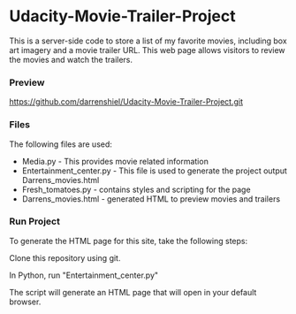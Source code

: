 # Udacity-Movie-Trailer-Project

This is a server-side code to store a list of my favorite movies, including box art imagery and a movie trailer URL. This web page allows visitors to review the movies and watch the trailers.

### Preview 

https://github.com/darrenshiel/Udacity-Movie-Trailer-Project.git

### Files

The following files are used:

* Media.py - This  provides movie related information
* Entertainment_center.py - This file is used to generate the project output Darrens_movies.html 
* Fresh_tomatoes.py - contains styles and scripting for the page
* Darrens_movies.html - generated HTML to preview movies and trailers


### Run Project

To generate the HTML page for this site, take the following steps:

Clone this repository using git.

In Python, run "Entertainment_center.py"

The script will generate an HTML page that will open in your default browser.
